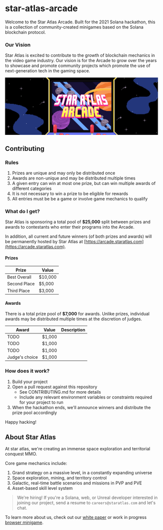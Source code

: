 # star-atlas-arcade

Welcome to the Star Atlas Arcade. Built for the 2021 Solana hackathon, this is a collection of community-created minigames based on the Solana blockchain protocol.

### Our Vision

Star Atlas is excited to contribute to the growth of blockchain mechanics in the video game industry. Our vision is for the Arcade to grow over the years to showcase and promote community projects which promote the use of next-generation tech in the gaming space.

![Star Atlas Arcade - Banner](./public/banner.png)

## Contributing

### Rules

1. Prizes are unique and may only be distributed once
2. Awards are non-unique and may be distributed multiple times
3. A given entry can win at most one prize, but can win multiple awards of different categories
4. It is not necessary to win a prize to be eligible for rewards
5. All entries must be be a game or involve game mechanics to qualify

### What do I get?

Star Atlas is sponsoring a total pool of **$25,000** split between prizes and awards to contestants who enter their programs into the Arcade.

In addition, all current and future winners (of both prizes and awards) will be permanently hosted by Star Atlas at [https://arcade.staratlas.com](https://arcade.staratlas.com). 

#### Prizes

| Prize                  | Value   |
|------------------------|---------|
| Best Overall           | $10,000 |
| Second Place           | $5,000  |
| Third Place            | $3,000  |

#### Awards

There is a total prize pool of **$7,000** for awards. Unlike prizes, individual awards may be distributed multiple times at the discretion of judges.

| Award          | Value  | Description |
|----------------|--------|-------------|
| TODO           | $1,000 |             |
| TODO           | $1,000 |             |
| TODO           | $1,000 |             |
| Judge's choice | $1,000 |             |

### How does it work?

1. Build your project
2. Open a pull request against this repository
    - See CONTRIBUTING.md for more details
    - Include any relevant environment variables or constraints required for your project to run
3. When the hackathon ends, we'll announce winners and distribute the prize pool accordingly

Happy hacking!

## About Star Atlas

At star atlas, we're creating an immense space exploration and territorial conquest MMO.

Core game mechanics include:

1. Grand strategy on a massive level, in a constantly expanding universe
2. Space exploration, mining, and territory control
3. Galactic, real-time battle scenarios and missions in PVP and PVE
4. Asset-based skill level system

> We're hiring! If you're a Solana, web, or Unreal developer interested in joining our project, send a resume to `careers@staratlas.com` and let's chat.

To learn more about us, check out our [white paper](https://staratlas.com/files/star-atlas-white-paper.pdf) or work in progress [browser minigame](https://play.staratlas.com).